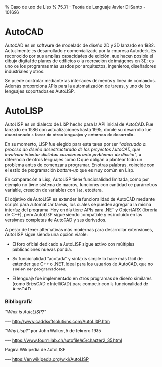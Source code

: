 % Caso de uso de Lisp
% 75.31 - Teoría de Lenguaje
  Javier Di Santo - 101696

# AutoCAD

AutoCAD es un software de modelado de diseño 2D y 3D lanzado en 1982. Actualmente es desarrollado y comercializado por la empresa Autodesk. Es reconocido por sus amplias capacidades de edición, que hacen posible el dibujo digital de planos de edificios o la recreación de imágenes en 3D; es uno de los programas más usados por arquitectos, ingenieros, diseñadores industriales y otros.

Se puede controlar mediante las interfaces de menús y línea de comandos. Además proporciona APIs para la automatización de tareas, y uno de los lenguajes soportados es AutoLISP.

# AutoLISP

AutoLISP es un dialecto de LISP hecho para la API inicial de AutoCAD. Fue lanzado en 1986 con actualizaciones hasta 1995, donde su desarrollo fue abandonado a favor de otros lenguajes y entornos de desarrollo.

En su momento, LISP fue elegido para esta tarea por ser _"adecuado al proceso de diseño desestructurado de los proyectos AutoCAD, que involucra intentar distintas soluciones ante problemas de diseño"_, a diferencia de otros lenguajes como C que obligan a plantear todo un problema antes de comenzar a programar. En otras palabras, coincide con el estilo de programación _bottom-up_ que es muy común en Lisp.

En comparación a Lisp, AutoLISP tiene funcionalidad limitada, como por ejemplo no tiene sistema de macros, funciones con cantidad de parámetros variable, creación de variables con `let`, etcétera.

El objetivo de AutoLISP es extender la funcionalidad de AutoCAD mediante scripts para automatizar tareas, los cuales se pueden agregar a la misma interfaz del programa.
Hoy en día tiene APIs para .NET y ObjectARX (librería de C++), pero AutoLISP sigue siendo compatible y es incluído en las versiones completas de AutoCAD y sus derivados.

A pesar de tener alternativas más modernas para desarrollar extensiones, AutoLISP sigue siendo una opción viable:

- El foro oficial dedicado a AutoLISP sigue activo con múltiples publicaciones nuevas por día.

- Su funcionalidad "acotada" y sintaxis simple lo hace más fácil de entender que C++ o .NET. Ideal para los usuarios de AutoCAD, que no suelen ser programadores.

- El lenguaje fue implementado en otros programas de diseño similares (como BricsCAD e IntelliCAD) para competir con la funcionalidad de AutoCAD.


### Bibliografía

_"What is AutoLISP?"_
	
--- http://www.caddsoftsolutions.com/AutoLISP.htm


_"Why Lisp?"_ por John Walker, 5 de febrero 1985 
	
--- https://www.fourmilab.ch/autofile/e5/chapter2_35.html


Página Wikipedia de AutoLISP 
	
--- https://en.wikipedia.org/wiki/AutoLISP